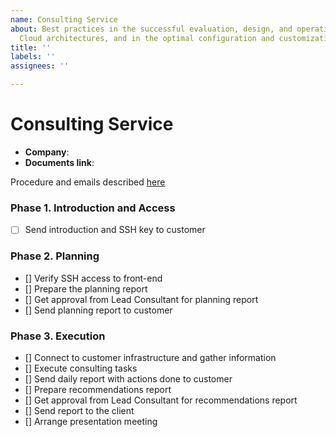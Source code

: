 ```yaml
---
name: Consulting Service
about: Best practices in the successful evaluation, design, and operation of OpenNebula-based
  Cloud architectures, and in the optimal configuration and customization of OpenNebula
title: ''
labels: ''
assignees: ''

---
```


Consulting Service
===================

* **Company**:
* **Documents link**:

Procedure and emails described [here](https://docs.google.com/document/d/1M0h1oboWSAbWtu7NpkDzblDAQdj9MuWcyK0WKpSiAkA)

### Phase 1. Introduction and Access

* [ ] Send introduction and SSH key to customer

### Phase 2. Planning

* [] Verify SSH access to front-end
* [] Prepare the planning report
* [] Get approval from Lead Consultant for planning report
* [] Send planning report to customer

### Phase 3. Execution

* [] Connect to customer infrastructure and gather information
* [] Execute consulting tasks
* [] Send daily report with actions done to customer
* [] Prepare recommendations report
* [] Get approval from Lead Consultant for recommendations report
* [] Send report to the client
* [] Arrange presentation meeting
